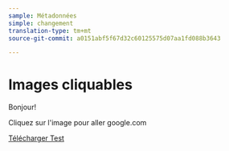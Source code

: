 ```yaml
---
sample: Métadonnées
simple: changement
translation-type: tm+mt
source-git-commit: a0151abf5f67d32c60125575d07aa1fd088b3643

---
```


# Images cliquables

Bonjour!

Cliquez sur l'image pour aller google.com

[Télécharger Test](/help/testing/downloads-and-stuff.md)
